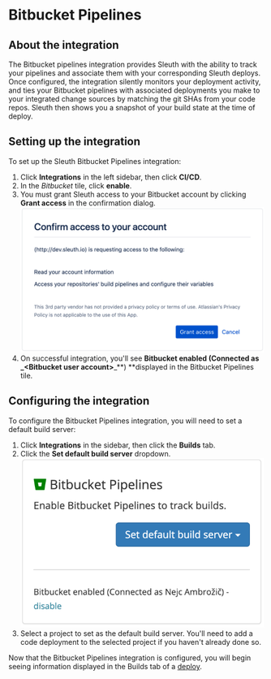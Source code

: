 # Bitbucket Pipelines

## About the integration

The Bitbucket pipelines integration provides Sleuth with the ability to track your pipelines and associate them with your corresponding Sleuth deploys. Once configured, the integration silently monitors your deployment activity, and ties your Bitbucket pipelines with associated deployments you make to your integrated change sources by matching the git SHAs from your code repos. Sleuth then shows you a snapshot of your build state at the time of deploy. 

## Setting up the integration

To set up the Sleuth Bitbucket Pipelines integration: 

1. Click **Integrations** in the left sidebar, then click **CI/CD**. 
2. In the _Bitbucket_ tile, click **enable**. 
3. You must grant Sleuth access to your Bitbucket account by clicking **Grant access** in the confirmation dialog.\
    ![](../../.gitbook/assets/screenshot-2021-05-25-at-10.22.04.png) 
4. On successful integration, you'll see **Bitbucket enabled (Connected as **_**\<Bitbucket user account>**_**) **displayed in the Bitbucket Pipelines tile.

## Configuring the integration

To configure the Bitbucket Pipelines integration, you will need to set a default build server: 

1. Click **Integrations** in the sidebar, then click the **Builds** tab. 
2. Click the **Set default build server** dropdown. \
    ![](../../.gitbook/assets/screenshot-2021-05-25-at-10.23.41.png) 
3. Select a project to set as the default build server. You'll need to add a code deployment to the selected project if you haven't already done so. 

Now that the Bitbucket Pipelines integration is configured, you will begin seeing information displayed in the Builds tab of a [deploy](../../modeling-your-deployments/deploy-cards.md).

